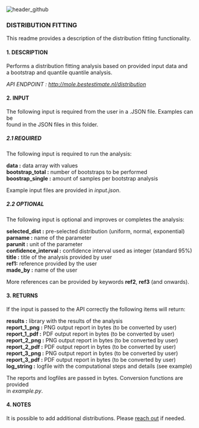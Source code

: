 ![header_github](https://bestestimate.nl/images/header_github.png)

### **DISTRIBUTION FITTING**

This readme provides a description of the distribution fitting functionality.

#### **1. DESCRIPTION**

Performs a distribution fitting analysis based on provided input data and   
a bootstrap and quantile quantile analysis.

*API ENDPOINT : http://mole.bestestimate.nl/distribution*

#### **2. INPUT**

The following input is required from the user in a .JSON file. Examples can be   
found in the JSON files in this folder.

##### **2.1 REQUIRED**

The following input is required to run the analysis:

**data :**  data array with values   
**bootstrap_total :** number of bootstraps to be performed   
**boostrap_single :** amount of samples per bootstrap analysis

Example input files are provided in *input.json*.

##### **2.2 OPTIONAL**

The following input is optional and improves or completes the analysis:

**selected_dist :** pre-selected distribution (uniform, normal, exponential)   
**parname :** name of the parameter   
**parunit :** unit of the parameter   
**confidence_interval :** confidence interval used as integer (standard 95%)   
**title :** title of the analysis provided by user     
**ref1:** reference provided by the user    
**made_by :** name of the user  

More references can be provided by keywords **ref2**, **ref3** (and onwards).

#### **3. RETURNS**

If the input is passed to the API correctly the following items will return:

**results :** library with the results of the analysis   
**report_1_png :** PNG output report in bytes (to be converted by user)   
**report_1_pdf :** PDF output report in bytes (to be converted by user)   
**report_2_png :** PNG output report in bytes (to be converted by user)   
**report_2_pdf :** PDF output report in bytes (to be converted by user)   
**report_3_png :** PNG output report in bytes (to be converted by user)   
**report_3_pdf :** PDF output report in bytes (to be converted by user)   
**log_string :** logfile with the computational steps and details (see example)

The reports and logfiles are passed in bytes. Conversion functions are provided   
in *example.py*.

#### **4. NOTES**

It is possible to add additional distributions. Please [reach out](https://bestestimate.nl/menu_reach_out.html) if needed.

